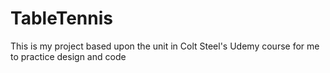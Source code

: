 # TableTennis

This is my project based upon the unit in Colt Steel's Udemy course for me to practice design and code
